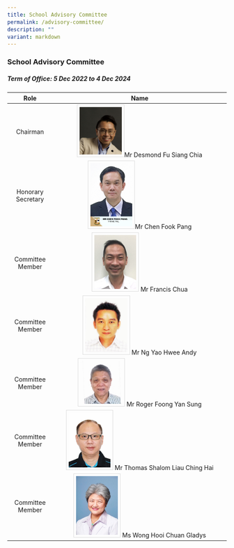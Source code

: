 ```yaml
---
title: School Advisory Committee
permalink: /advisory-committee/
description: ""
variant: markdown
---
```

### School Advisory Committee

##### Term of Office: 5 Dec 2022 to 4 Dec 2024

| Role | Name |
|:---:|:---:|
| Chairman |<img src="/images/School%20Management%20Team/SAC%20Chairman's%20Message/sac_chairman.jpg" style="width:25%;  border:0.5px solid Gainsboro; padding: 5px">Mr Desmond Fu Siang Chia |
|  Honorary Secretary | <img src="/images/School%20Management%20Team/Chen_Fook_Pang_v2.jpg" style="width:25%;  border:0.5px solid Gainsboro; padding: 5px">Mr Chen Fook Pang  |
| Committee Member |<img src="/images/Mr%20Francis%20Chua.jpg" style="width:25%;  border:0.5px solid Gainsboro; padding: 5px"> Mr Francis Chua |
|  Committee Member |<img src="/images/Mr%20Andy%20Ng.jpg" style="width:25%;  border:0.5px solid Gainsboro; padding: 5px">  Mr Ng Yao Hwee Andy |
| Committee Member  |<img src="/images/Mr%20Roger%20Foong.jpg" style="width:25%;  border:0.5px solid Gainsboro; padding: 5px"> Mr Roger Foong Yan Sung |
|  Committee Member |<img src="/images/Mr%20Thomas%20Shalom.jpg" style="width:25%;  border:0.5px solid Gainsboro; padding: 5px"> Mr Thomas Shalom Liau Ching Hai |
| Committee Member | <img src="/images/Ms%20Gladys%20Wong.jpg" style="width:25%;  border:0.5px solid Gainsboro; padding: 5px"> Ms Wong Hooi Chuan Gladys  |